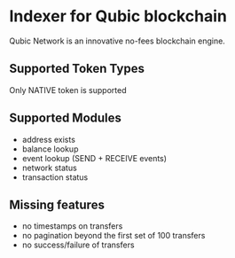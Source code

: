 # Indexer for Qubic blockchain

Qubic Network is an innovative no-fees blockchain engine.

## Supported Token Types

Only NATIVE token is supported

## Supported Modules

- address exists
- balance lookup
- event lookup (SEND + RECEIVE events)
- network status
- transaction status

## Missing features

- no timestamps on transfers
- no pagination beyond the first set of 100 transfers
- no success/failure of transfers 